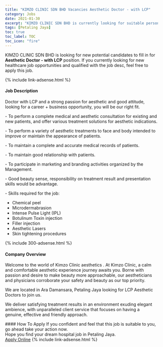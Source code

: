 ```yaml
---
title: "KIMZO CLINIC SDN BHD Vacancies Aesthetic Doctor - with LCP" 
category: Jobs 
date: 2021-01-30 
excerpt: "KIMZO CLINIC SDN BHD is currently looking for suitable person to fill in the Aesthetic Doctor - with LCP which positioned at Petaling Jaya" 
tags: [Petaling Jaya] 
toc: true 
toc_label: TOC 
toc_icon: "fire" 
--- 
```


<p>KIMZO CLINIC SDN BHD is looking for new potential candidates to fill in for <b>Aesthetic Doctor - with LCP</b> position. If you currently looking for new healthcare job opportunities and qualified with the job desc, feel free to apply this job.
</p>{% include link-adsense.html %} 
<div><div><h4>Job Description</h4></div><div><div><span><div><p>Doctor with LCP and a strong passion for aesthetic and good attitude, looking for&#160;a career + business opportunity, you will be our right fit.&#160;</p><p>- To perform a complete medical and aesthetic consultation for existing and new patients, and offer various treatment solutions for aesthetic indications.</p><p>- To perform a variety of aesthetic treatments to face and body intended to improve or maintain the appearance of patients.</p><p>- To maintain a complete and accurate medical records of patients.</p><p>- To maintain good relationship with patients.</p><p>- To participate in marketing and branding activities organized by the Management.</p><p>- Good beauty sense, responsibility on treatment result and presentation skills would be advantage.</p><p>- Skills required for the job:</p><ul><li>Chemical peel</li><li>Microdermabrasion</li><li>Intense Pulse Light (IPL)</li><li>Botulinum Toxin injection</li><li>Filler injection</li><li>Aesthetic Lasers</li><li>Skin tightening procedures</li></ul></div></span></div></div></div> 
{% include 300-adsense.html %} 
<div><div><h4>Company Overview</h4></div><div><div><span><div><p>Welcome to the world of Kimzo Clinic aesthetics . At Kimzo Clinic, a calm and comfortable aesthetic experience journey awaits you. Borne with passion and desire to make beauty more approachable, our aestheticians and physicians corroborate your safety and beauty as our top priority.</p><p>We are located in Ara Damansara, Petaling Jaya looking for LCP Aesthetic Doctors to join us.</p><p>We deliver satisfying treatment results in an environment exuding elegant ambience, with unparalleled client service that focuses on having a genuine, effective and friendly approach.</p></div></span></div></div></div> 
#### How To Apply 
If you confident and feel that this job is suitable to you, go ahead take your action now. <br/> 
Hope you find your dream hospital job in Petaling Jaya. <br/> 
<a href="https://www.jobstreet.com.my/en/job/aesthetic-doctor-with-lcp-4473342?jobId=jobstreet-my-job-4473342&sectionRank=25&token=0~cefc5197-0a4d-4d29-b105-60bd7eb2c060&fr=SRP%20View%20In%20New%20Ta" class="btn btn--warning" target="_blank" rel="nofollow noopenner">Apply Online</a> 
{% include link-adsense.html %} 